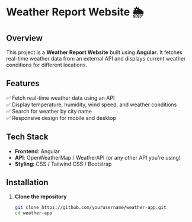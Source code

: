 # Weather Report Website 🌦️  

## Overview  
This project is a **Weather Report Website** built using **Angular**. It fetches real-time weather data from an external API and displays current weather conditions for different locations.  

## Features  
✅ Fetch real-time weather data using an API  
✅ Display temperature, humidity, wind speed, and weather conditions  
✅ Search for weather by city name  
✅ Responsive design for mobile and desktop  

## Tech Stack  
- **Frontend**: Angular  
- **API**: OpenWeatherMap / WeatherAPI (or any other API you're using)  
- **Styling**: CSS / Tailwind CSS / Bootstrap  

## Installation  

1. **Clone the repository**  
   ```sh
   git clone https://github.com/yourusername/weather-app.git
   cd weather-app
